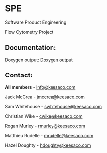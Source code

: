 SPE
===

Software Product Engineering

Flow Cytometry Project

Documentation:
--------------

Doxygen output: [Doxygen output](http://keesaco.com/1c314fc722274b40e8600aec4610edf1/Doxygen/html/)

Contact:
--------

**All members** - info@keesaco.com


Jack McCrea - jmccrea@keesaco.com

Sam Whitehouse - swhitehouse@keesaco.com

Christian Wike - cwike@keesaco.com

Rogan Murley - rmurley@keesaco.com

Matthieu Rudelle - mrudelle@keesaco.com

Hazel Doughty - hdoughty@keesaco.com
